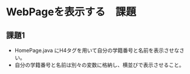 # WebPageを表示する　課題

## 課題1
- HomePage.java にH4タグを用いて自分の学籍番号と名前を表示させなさい。
- 自分の学籍番号と名前は別々の変数に格納し、横並びで表示させること。
